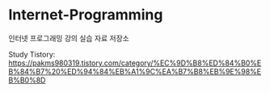 # Internet-Programming
인터넷 프로그래밍 강의 실습 자료 저장소

Study
Tistory: https://pakms980319.tistory.com/category/%EC%9D%B8%ED%84%B0%EB%84%B7%20%ED%94%84%EB%A1%9C%EA%B7%B8%EB%9E%98%EB%B0%8D
